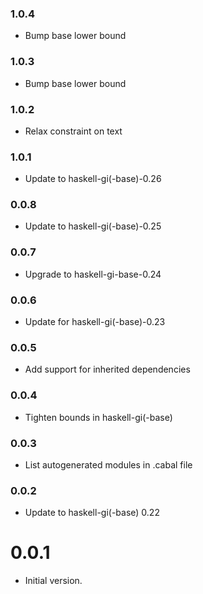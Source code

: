 ### 1.0.4

+ Bump base lower bound

### 1.0.3

+ Bump base lower bound

### 1.0.2

+ Relax constraint on text

### 1.0.1

+ Update to haskell-gi(-base)-0.26

### 0.0.8

+ Update to haskell-gi(-base)-0.25

### 0.0.7

+ Upgrade to haskell-gi-base-0.24

### 0.0.6

+ Update for haskell-gi(-base)-0.23

### 0.0.5

+ Add support for inherited dependencies

### 0.0.4

+ Tighten bounds in haskell-gi(-base)

### 0.0.3

+ List autogenerated modules in .cabal file

### 0.0.2

+ Update to haskell-gi(-base) 0.22

0.0.1
=====

* Initial version.

